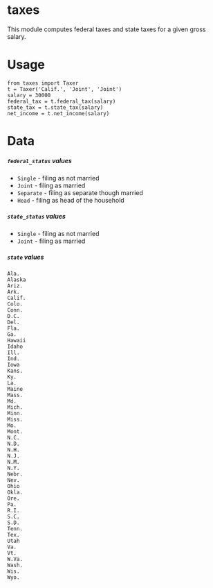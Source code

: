 # taxes

This module computes federal taxes and state taxes for a given gross salary. 
# Usage 
```
from taxes import Taxer
t = Taxer('Calif.', 'Joint', 'Joint')
salary = 30000
federal_tax = t.federal_tax(salary)
state_tax = t.state_tax(salary)
net_income = t.net_income(salary)
```

# Data 

##### `federal_status` values
- `Single` - filing as not married
- `Joint` - filing as married 
- `Separate` - filing as separate though married 
- `Head` - filing as head of the household

##### `state_status` values
- `Single` - filing as not married 
- `Joint` - filing as married

##### `state` values 
```
Ala.
Alaska
Ariz.
Ark.
Calif.
Colo.
Conn.
D.C.
Del.
Fla.
Ga.
Hawaii
Idaho
Ill.
Ind.
Iowa
Kans.
Ky.
La.
Maine
Mass.
Md.
Mich.
Minn.
Miss.
Mo.
Mont.
N.C.
N.D.
N.H.
N.J.
N.M.
N.Y.
Nebr.
Nev.
Ohio
Okla.
Ore.
Pa.
R.I.
S.C.
S.D.
Tenn.
Tex.
Utah
Va.
Vt.
W.Va.
Wash.
Wis.
Wyo.
```
